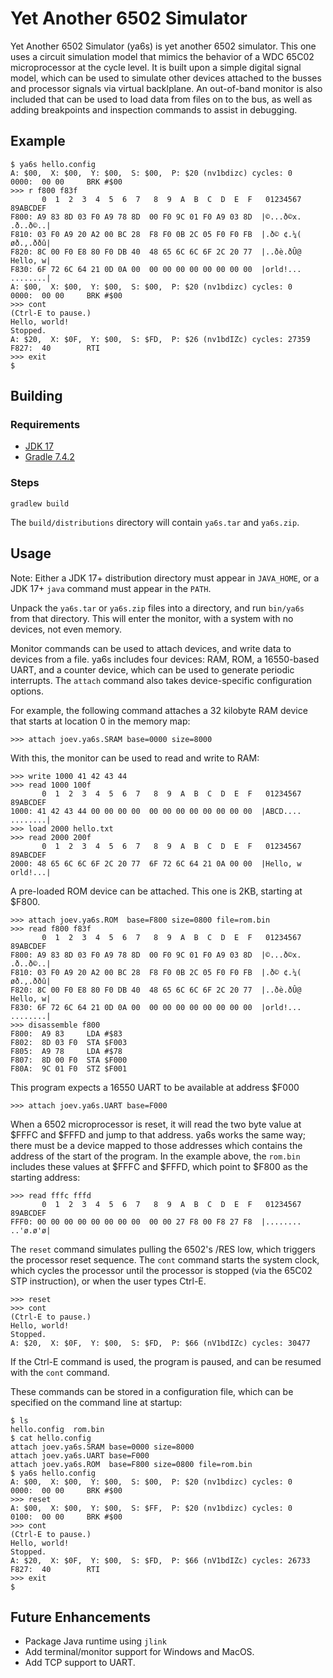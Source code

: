 # Yet Another 6502 Simulator

Yet Another 6502 Simulator (ya6s) is yet another 6502 simulator.  This one
uses a circuit simulation model that mimics the behavior of a WDC 65C02
microprocessor at the cycle level. It is built upon a simple digital signal
model, which can be used to simulate other devices attached to the busses
and processor signals via virtual backlplane. An out-of-band monitor is also
included that can be used to load data from files on to the bus, as well
as adding breakpoints and inspection commands to assist in debugging.

## Example

```
$ ya6s hello.config
A: $00,  X: $00,  Y: $00,  S: $00,  P: $20 (nv1bdizc) cycles: 0
0000:  00 00     BRK #$00
>>> r f800 f83f
       0  1  2  3  4  5  6  7   8  9  A  B  C  D  E  F   01234567 89ABCDEF
F800: A9 83 8D 03 F0 A9 78 8D  00 F0 9C 01 F0 A9 03 8D  |©...ð©x. .ð..ð©..|
F810: 03 F0 A9 20 A2 00 BC 28  F8 F0 0B 2C 05 F0 F0 FB  |.ð© ¢.¼( øð.,.ððû|
F820: 8C 00 F0 E8 80 F0 DB 40  48 65 6C 6C 6F 2C 20 77  |..ðè.ðÛ@ Hello, w|
F830: 6F 72 6C 64 21 0D 0A 00  00 00 00 00 00 00 00 00  |orld!... ........|
A: $00,  X: $00,  Y: $00,  S: $00,  P: $20 (nv1bdizc) cycles: 0
0000:  00 00     BRK #$00
>>> cont
(Ctrl-E to pause.)
Hello, world!
Stopped.
A: $20,  X: $0F,  Y: $00,  S: $FD,  P: $26 (nv1bdIZc) cycles: 27359
F827:  40        RTI
>>> exit
$
```

## Building

### Requirements

* [JDK 17](https://openjdk.java.net/projects/jdk/17/)
* [Gradle 7.4.2](https://gradle.org/releases/)

### Steps

```
gradlew build
```

The `build/distributions` directory will contain `ya6s.tar` and `ya6s.zip`.


## Usage

Note: Either a JDK 17+ distribution directory must appear in `JAVA_HOME`, or
a JDK 17+ `java` command must appear in the `PATH`.

Unpack the `ya6s.tar` or `ya6s.zip` files into a directory, and run `bin/ya6s`
from that directory. This will enter the monitor, with a system with no
devices, not even memory.

Monitor commands can be used to attach devices, and write data to devices
from a file.  ya6s includes four devices: RAM, ROM, a 16550-based UART, and
a counter device, which can be used to generate periodic interrupts. The
`attach` command also takes device-specific configuration options.

For example, the following command attaches a 32 kilobyte RAM device that
starts at location 0 in the memory map:
```
>>> attach joev.ya6s.SRAM base=0000 size=8000
```

With this, the monitor can be used to read and write to RAM:
```
>>> write 1000 41 42 43 44
>>> read 1000 100f
       0  1  2  3  4  5  6  7   8  9  A  B  C  D  E  F   01234567 89ABCDEF
1000: 41 42 43 44 00 00 00 00  00 00 00 00 00 00 00 00  |ABCD.... ........|
>>> load 2000 hello.txt
>>> read 2000 200f
       0  1  2  3  4  5  6  7   8  9  A  B  C  D  E  F   01234567 89ABCDEF
2000: 48 65 6C 6C 6F 2C 20 77  6F 72 6C 64 21 0A 00 00  |Hello, w orld!...|
```

A pre-loaded ROM device can be attached. This one is 2KB, starting at $F800.
```
>>> attach joev.ya6s.ROM  base=F800 size=0800 file=rom.bin
>>> read f800 f83f
       0  1  2  3  4  5  6  7   8  9  A  B  C  D  E  F   01234567 89ABCDEF
F800: A9 83 8D 03 F0 A9 78 8D  00 F0 9C 01 F0 A9 03 8D  |©...ð©x. .ð..ð©..|
F810: 03 F0 A9 20 A2 00 BC 28  F8 F0 0B 2C 05 F0 F0 FB  |.ð© ¢.¼( øð.,.ððû|
F820: 8C 00 F0 E8 80 F0 DB 40  48 65 6C 6C 6F 2C 20 77  |..ðè.ðÛ@ Hello, w|
F830: 6F 72 6C 64 21 0D 0A 00  00 00 00 00 00 00 00 00  |orld!... ........|
>>> disassemble f800
F800:  A9 83     LDA #$83
F802:  8D 03 F0  STA $F003
F805:  A9 78     LDA #$78
F807:  8D 00 F0  STA $F000
F80A:  9C 01 F0  STZ $F001
```

This program expects a 16550 UART to be available at address $F000
```
>>> attach joev.ya6s.UART base=F000
```

When a 6502 microprocessor is reset, it will read the two byte value at $FFFC
and $FFFD and jump to that address. ya6s works the same way; there must be
a device mapped to those addresses which contains the address of the start
of the program. In the example above, the `rom.bin` includes these values
at $FFFC and $FFFD, which point to $F800 as the starting address:
```
>>> read fffc fffd
       0  1  2  3  4  5  6  7   8  9  A  B  C  D  E  F   01234567 89ABCDEF
FFF0: 00 00 00 00 00 00 00 00  00 00 27 F8 00 F8 27 F8  |........ ..'ø.ø'ø|
```

The `reset` command simulates pulling the 6502's /RES low, which triggers the
processor reset sequence. The `cont` command starts the system clock, which
cycles the processor until the processor is stopped (via the 65C02 STP
instruction), or when the user types Ctrl-E.
```
>>> reset
>>> cont
(Ctrl-E to pause.)
Hello, world!
Stopped.
A: $20,  X: $0F,  Y: $00,  S: $FD,  P: $66 (nV1bdIZc) cycles: 30477
```

If the Ctrl-E command is used, the program is paused, and can be resumed
with the `cont` command.

These commands can be stored in a configuration file, which can be specified
on the command line at startup:

```
$ ls
hello.config  rom.bin
$ cat hello.config
attach joev.ya6s.SRAM base=0000 size=8000
attach joev.ya6s.UART base=F000
attach joev.ya6s.ROM  base=F800 size=0800 file=rom.bin
$ ya6s hello.config
A: $00,  X: $00,  Y: $00,  S: $00,  P: $20 (nv1bdizc) cycles: 0
0000:  00 00     BRK #$00
>>> reset
A: $00,  X: $00,  Y: $00,  S: $FF,  P: $20 (nv1bdizc) cycles: 0
0100:  00 00     BRK #$00
>>> cont
(Ctrl-E to pause.)
Hello, world!
Stopped.
A: $20,  X: $0F,  Y: $00,  S: $FD,  P: $66 (nV1bdIZc) cycles: 26733
F827:  40        RTI
>>> exit
$
```

## Future Enhancements

* Package Java runtime using `jlink`
* Add terminal/monitor support for Windows and MacOS.
* Add TCP support to UART.
